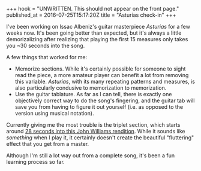 +++
hook = "UNWRITTEN. This should not appear on the front page."
published_at = 2016-07-25T15:17:20Z
title = "Asturias check-in"
+++

I've been working on Issac Albeniz's guitar masterpiece _Asturias_ for a few
weeks now. It's been going better than expected, but it's always a little
demorizalizing after realizing that playing the first 15 measures only takes
you ~30 seconds into the song.

A few things that worked for me:

* Memorize sections. While it's certainly possible for someone to sight read
  the piece, a more amateur player can benefit a lot from removing this
  variable. _Asturias_, with its many repeating patterns and measures, is
  also particularly condusive to memorization to memorization.
* Use the guitar tablature. As far as I can tell, there is exactly one
  objectively correct way to do the song's fingering, and the guitar tab will
  save you from having to figure it out yourself (i.e. as opposed to the
  version using musical notation).

Currently giving me the most trouble is the triplet section, which starts
around [28 seconds into this John Williams rendition][triplets]. While it
sounds like _something_ when I play it, it certainly doesn't create the
beautiful "fluttering" effect that you get from a master.

Although I'm still a lot way out from a complete song, it's been a fun learning
process so far.

[triplets]: https://www.youtube.com/watch?v=oEfFbuT3I6A#t=28s

